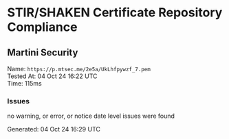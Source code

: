 # STIR/SHAKEN Certificate Repository Compliance

## Martini Security

Name: `https://p.mtsec.me/2e5a/UkLhfpywzf_7.pem`\
Tested At: 04 Oct 24 16:22 UTC\
Time: 115ms

### Issues

no warning, or error, or notice date level issues were found

Generated: 04 Oct 24 16:29 UTC